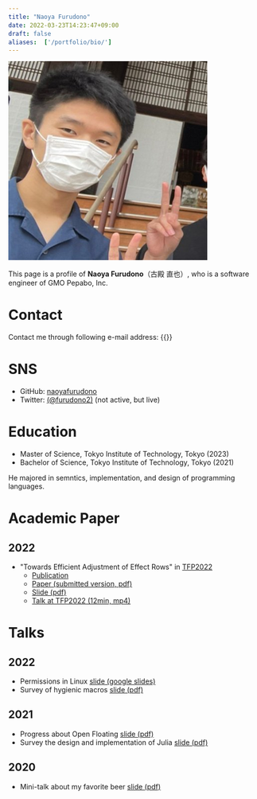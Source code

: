 ```yaml
---
title: "Naoya Furudono"
date: 2022-03-23T14:23:47+09:00
draft: false
aliases:  ['/portfolio/bio/']
---
```


![Picture of Naoya Furudono](face.jpg)

This page is a profile of **Naoya Furudono**（古殿 直也）, who is a software engineer of GMO Pepabo, Inc.

# Contact

Contact me through following e-mail address: {{<email>}}

# SNS

- GitHub: [naoyafurudono](https://github.com/naoyafurudono)
- Twitter: [(@furudono2)](https://twitter.com/furudono2) (not active, but live)

# Education

- Master of Science, Tokyo Institute of Technology, Tokyo (2023)
- Bachelor of Science, Tokyo Institute of Technology, Tokyo (2021)

He majored in semntics, implementation, and design of programming languages.

# Academic Paper

## 2022

- "Towards Efficient Adjustment of Effect Rows" in [TFP2022](https://trendsfp.github.io/)
  - [Publication](https://link.springer.com/book/10.1007/978-3-031-21314-4)
  - [Paper (submitted version, pdf)](https://drive.google.com/file/d/1mhK0yj5fJymBQ6vv1a3UOrO33CmhvFuv/view?usp=sharing)
  - [Slide (pdf)](https://drive.google.com/file/d/1oYLtxE0b1AIBbkcotf_YyPST0yLdvbNl/view?usp=sharing)
  - [Talk at TFP2022 (12min, mp4)](https://drive.google.com/file/d/14EBEGQYZDNIGADXyRU7XTsbgUE4XqO1x/view?usp=sharing)

# Talks

## 2022

- Permissions in Linux [slide (google slides)](https://docs.google.com/presentation/d/18kkR9ew1Si_7SMuMgkct1drntBZZ1YPYcVi9B0lpLCE/edit?usp=sharing)
- Survey of hygienic macros [slide (pdf)](https://drive.google.com/file/d/1vVI1i__JJH4EPJcx8xZ2gNUR_0wCJ1-p/view?usp=sharing)

## 2021

- Progress about Open Floating [slide (pdf)](https://drive.google.com/file/d/18c3KE5okeMYFjsdfAhn6cKDSnSjVWmOL/view?usp=sharing)
- Survey the design and implementation of Julia [slide (pdf)](https://drive.google.com/file/d/1_83rr9ee3PZZnUjZNtvLwzI-lM5f4qPE/view?usp=sharing)

## 2020

- Mini-talk about my favorite beer [slide (pdf)](https://drive.google.com/file/d/1kbLvc6hkLwbiL7ouyT-tigIMFOEXoLq4/view?usp=sharing)

